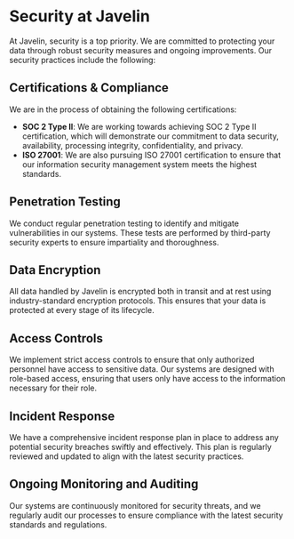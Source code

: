 # Security at Javelin

At Javelin, security is a top priority. We are committed to protecting your data through robust security measures and ongoing improvements. Our security practices include the following:

## Certifications & Compliance
We are in the process of obtaining the following certifications:

- **SOC 2 Type II**: We are working towards achieving SOC 2 Type II certification, which will demonstrate our commitment to data security, availability, processing integrity, confidentiality, and privacy.
- **ISO 27001**: We are also pursuing ISO 27001 certification to ensure that our information security management system meets the highest standards.

## Penetration Testing
We conduct regular penetration testing to identify and mitigate vulnerabilities in our systems. These tests are performed by third-party security experts to ensure impartiality and thoroughness.

## Data Encryption
All data handled by Javelin is encrypted both in transit and at rest using industry-standard encryption protocols. This ensures that your data is protected at every stage of its lifecycle.

## Access Controls
We implement strict access controls to ensure that only authorized personnel have access to sensitive data. Our systems are designed with role-based access, ensuring that users only have access to the information necessary for their role.

## Incident Response
We have a comprehensive incident response plan in place to address any potential security breaches swiftly and effectively. This plan is regularly reviewed and updated to align with the latest security practices.

## Ongoing Monitoring and Auditing
Our systems are continuously monitored for security threats, and we regularly audit our processes to ensure compliance with the latest security standards and regulations.